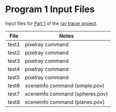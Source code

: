 # Program 1 Input Files

Input files for [Part 1](http://iondune.github.io/csc473/project/part1/) of the [ray tracer project](http://iondune.github.io/csc473/project/).

| File      | Notes                                              |
|-----------|----------------------------------------------------|
| test1     | pixelray command                                   |
| test2     | pixelray command                                   |
| test3     | pixelray command                                   |
| test4     | pixelray command                                   |
| test5     | pixelray command                                   |
| test6     | sceneinfo command (simple.pov)                     |
| test7     | sceneinfo command (spheres.pov)                    |
| test8     | sceneinfo command (planes.pov)                     |
